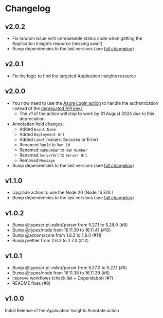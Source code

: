 # Changelog

## v2.0.2

- Fix random issue with unreadeable status code when getting the Application Insights resource (missing await)
- Bump dependencies to the last versions (see [full changelog](https://github.com/ChristopheLav/appinsights-annotate/compare/v2.0.1...v2.0.2))

## v2.0.1

- Fix the logic to find the targeted Application Insights resource

## v2.0.0

- You now need to use the [Azure Login action](https://github.com/marketplace/actions/azure-login) to handle the authentication instead of the [deprecated API keys](https://learn.microsoft.com/en-us/azure/azure-monitor/app/release-and-work-item-insights?tabs=release-annotations#create-release-annotations-with-the-azure-cli)
  - The v1 of the action will stop to work by 31 August 2024 due to this depreciation
- Annotation field changes:
  - Added `Event Name`
  - Added `Deployment Url`
  - Added `Label` (values: Success or Error)
  - Renamed `RunId` to `Run Id`
  - Renamed `RunNumber` to `Run Number`
  - Renamed `ServerUrl` to `Server Url`
  - Removed `Message`
- Bump dependencies to the last versions (see [full changelog](https://github.com/ChristopheLav/appinsights-annotate/compare/v1.1.0...v2.0.0))

## v1.1.0

- Upgrade action to use the Node 20 (Node 16 EOL)
- Bump dependencies to the last versions (see [full changelog](https://github.com/ChristopheLav/appinsights-annotate/compare/v1.0.2...v1.1.0))

## v1.0.2

- Bump @typescript-eslint/parser from 5.27.1 to 5.28.0 (#9)
- Bump @types/node from 16.11.39 to 16.11.41 (#10)
- Bump @actions/core from 1.8.2 to 1.9.0 (#11)
- Bump prettier from 2.6.2 to 2.7.0 (#12)

## v1.0.1

- Bump @typescript-eslint/parser from 5.27.0 to 5.27.1 (#5)
- Bump @types/node from 16.11.38 to 16.11.39 (#6)
- Improve workflows (check list + Dependabot) (#7)
- README fixes (#8)

## v1.0.0

Initial Release of the Application Insights Annotate action
